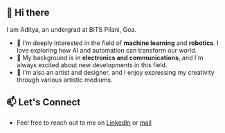 ## 👋 Hi there 
I am Aditya, an undergrad at BITS Pilani, Goa.

- 🤖 I'm deeply interested in the field of **machine learning** and **robotics**. I love exploring how AI and automation can transform our world.
- 📡 My background is in **electronics and communications**, and I'm always excited about new developments in this field.
- 🎨 I'm also an artist and designer, and I enjoy expressing my creativity through various artistic mediums.
 
## 📫 Let's Connect

- Feel free to reach out to me on [LinkedIn](https://www.linkedin.com/in/aditya-kurande-15a644254/) or [mail](mailto:aditya.kurande@gmail.com)
<!--
**thatblueboy/thatblueboy** is a ✨ _special_ ✨ repository because its `README.md` (this file) appears on your GitHub profile.

Here are some ideas to get you started:

- 🔭 I’m currently working on ...
- 🌱 I’m currently learning ...
- 👯 I’m looking to collaborate on ...
- 🤔 I’m looking for help with ...
- 💬 Ask me about ...
- 📫 How to reach me: ...
- 😄 Pronouns: ...
- ⚡ Fun fact: ...
-->
